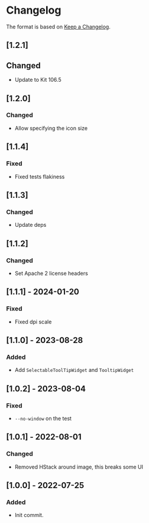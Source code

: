 # Changelog

The format is based on [Keep a Changelog](https://keepachangelog.com/en/1.0.0/).

## [1.2.1]
## Changed
- Update to Kit 106.5

## [1.2.0]
### Changed
- Allow specifying the icon size

## [1.1.4]
### Fixed
- Fixed tests flakiness

## [1.1.3]
### Changed
- Update deps

## [1.1.2]
### Changed
- Set Apache 2 license headers

## [1.1.1] - 2024-01-20
### Fixed
- Fixed dpi scale

## [1.1.0] - 2023-08-28
### Added
- Add `SelectableToolTipWidget` and `TooltipWidget`

## [1.0.2] - 2023-08-04
### Fixed
- `--no-window` on the test

## [1.0.1] - 2022-08-01
### Changed
- Removed HStack around image, this breaks some UI

## [1.0.0] - 2022-07-25
### Added
- Init commit.
